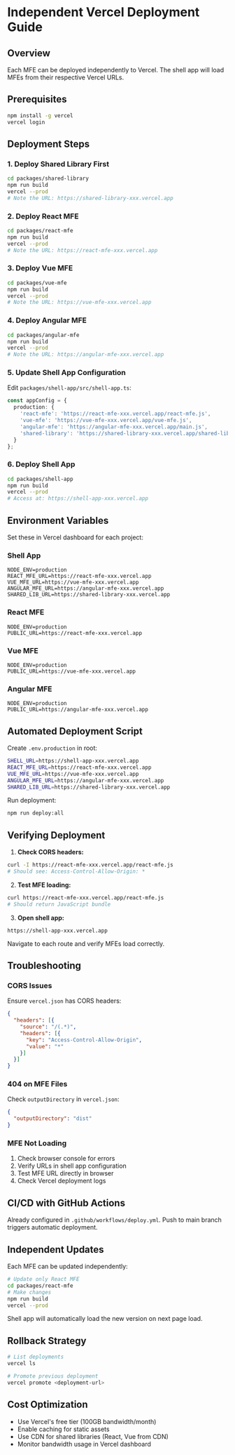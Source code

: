 # Independent Vercel Deployment Guide

## Overview

Each MFE can be deployed independently to Vercel. The shell app will load MFEs from their respective Vercel URLs.

## Prerequisites

```bash
npm install -g vercel
vercel login
```

## Deployment Steps

### 1. Deploy Shared Library First

```bash
cd packages/shared-library
npm run build
vercel --prod
# Note the URL: https://shared-library-xxx.vercel.app
```

### 2. Deploy React MFE

```bash
cd packages/react-mfe
npm run build
vercel --prod
# Note the URL: https://react-mfe-xxx.vercel.app
```

### 3. Deploy Vue MFE

```bash
cd packages/vue-mfe
npm run build
vercel --prod
# Note the URL: https://vue-mfe-xxx.vercel.app
```

### 4. Deploy Angular MFE

```bash
cd packages/angular-mfe
npm run build
vercel --prod
# Note the URL: https://angular-mfe-xxx.vercel.app
```

### 5. Update Shell App Configuration

Edit `packages/shell-app/src/shell-app.ts`:

```typescript
const appConfig = {
  production: {
    'react-mfe': 'https://react-mfe-xxx.vercel.app/react-mfe.js',
    'vue-mfe': 'https://vue-mfe-xxx.vercel.app/vue-mfe.js',
    'angular-mfe': 'https://angular-mfe-xxx.vercel.app/main.js',
    'shared-library': 'https://shared-library-xxx.vercel.app/shared-library.js'
  }
};
```

### 6. Deploy Shell App

```bash
cd packages/shell-app
npm run build
vercel --prod
# Access at: https://shell-app-xxx.vercel.app
```

## Environment Variables

Set these in Vercel dashboard for each project:

### Shell App
```
NODE_ENV=production
REACT_MFE_URL=https://react-mfe-xxx.vercel.app
VUE_MFE_URL=https://vue-mfe-xxx.vercel.app
ANGULAR_MFE_URL=https://angular-mfe-xxx.vercel.app
SHARED_LIB_URL=https://shared-library-xxx.vercel.app
```

### React MFE
```
NODE_ENV=production
PUBLIC_URL=https://react-mfe-xxx.vercel.app
```

### Vue MFE
```
NODE_ENV=production
PUBLIC_URL=https://vue-mfe-xxx.vercel.app
```

### Angular MFE
```
NODE_ENV=production
PUBLIC_URL=https://angular-mfe-xxx.vercel.app
```

## Automated Deployment Script

Create `.env.production` in root:

```bash
SHELL_URL=https://shell-app-xxx.vercel.app
REACT_MFE_URL=https://react-mfe-xxx.vercel.app
VUE_MFE_URL=https://vue-mfe-xxx.vercel.app
ANGULAR_MFE_URL=https://angular-mfe-xxx.vercel.app
SHARED_LIB_URL=https://shared-library-xxx.vercel.app
```

Run deployment:

```bash
npm run deploy:all
```

## Verifying Deployment

1. **Check CORS headers:**
```bash
curl -I https://react-mfe-xxx.vercel.app/react-mfe.js
# Should see: Access-Control-Allow-Origin: *
```

2. **Test MFE loading:**
```bash
curl https://react-mfe-xxx.vercel.app/react-mfe.js
# Should return JavaScript bundle
```

3. **Open shell app:**
```
https://shell-app-xxx.vercel.app
```

Navigate to each route and verify MFEs load correctly.

## Troubleshooting

### CORS Issues
Ensure `vercel.json` has CORS headers:
```json
{
  "headers": [{
    "source": "/(.*)",
    "headers": [{
      "key": "Access-Control-Allow-Origin",
      "value": "*"
    }]
  }]
}
```

### 404 on MFE Files
Check `outputDirectory` in `vercel.json`:
```json
{
  "outputDirectory": "dist"
}
```

### MFE Not Loading
1. Check browser console for errors
2. Verify URLs in shell app configuration
3. Test MFE URL directly in browser
4. Check Vercel deployment logs

## CI/CD with GitHub Actions

Already configured in `.github/workflows/deploy.yml`. Push to main branch triggers automatic deployment.

## Independent Updates

Each MFE can be updated independently:

```bash
# Update only React MFE
cd packages/react-mfe
# Make changes
npm run build
vercel --prod
```

Shell app will automatically load the new version on next page load.

## Rollback Strategy

```bash
# List deployments
vercel ls

# Promote previous deployment
vercel promote <deployment-url>
```

## Cost Optimization

- Use Vercel's free tier (100GB bandwidth/month)
- Enable caching for static assets
- Use CDN for shared libraries (React, Vue from CDN)
- Monitor bandwidth usage in Vercel dashboard
